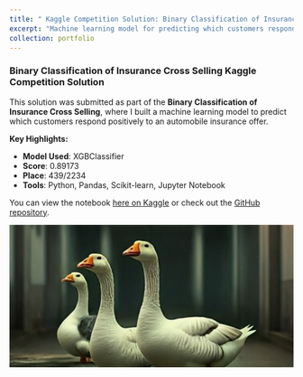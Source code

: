 ```yaml
---
title: " Kaggle Competition Solution: Binary Classification of Insurance Cross Selling"
excerpt: "Machine learning model for predicting which customers respond positively to an automobile insurance offer.<br/><img src='/images/kaggle.png'>"
collection: portfolio
---
```


### Binary Classification of Insurance Cross Selling Kaggle Competition Solution

This solution was submitted as part of the **Binary Classification of Insurance Cross Selling**, where I built a machine learning model to predict which customers respond positively to an automobile insurance offer.

**Key Highlights:**
- **Model Used**: XGBClassifier
- **Score**: 0.89173
- **Place**: 439/2234
- **Tools**: Python, Pandas, Scikit-learn, Jupyter Notebook

You can view the notebook [here on Kaggle](https://www.kaggle.com/code/dimitrijschulz/ps4e7-insurancecrossselling-score-0-89208) or check out the [GitHub repository](https://github.com/dmtschulz/kaggle-playground-solutions).

![Insurance Solution](/images/kaggle/kaggle.png)

